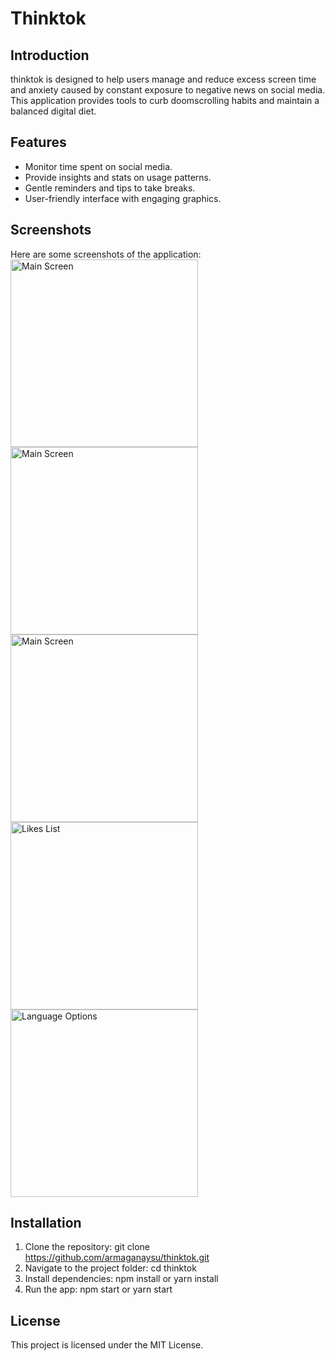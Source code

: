 # Thinktok

## Introduction

thinktok is designed to help users manage and reduce excess screen time and anxiety caused by constant exposure to negative news on social media. This application provides tools to curb doomscrolling habits and maintain a balanced digital diet.

## Features

- Monitor time spent on social media.
- Provide insights and stats on usage patterns.
- Gentle reminders and tips to take breaks.
- User-friendly interface with engaging graphics.

## Screenshots

Here are some screenshots of the application:
  <img src="./screenshots/MainScreen1.png" alt="Main Screen" width="300"/>
  <img src="./screenshots/MainScreen2.png" alt="Main Screen" width="300"/>
  <img src="./screenshots/MainScreen3.png" alt="Main Screen" width="300"/>
  <img src="./screenshots/LikesList.png" alt="Likes List" width="300"/>
  <img src="./screenshots/LanguageOptions.png" alt="Language Options" width="300"/>

## Installation

1. Clone the repository: git clone <https://github.com/armaganaysu/thinktok.git>
2. Navigate to the project folder: cd thinktok
3. Install dependencies: npm install or yarn install
4. Run the app: npm start or yarn start

## License

This project is licensed under the MIT License. 